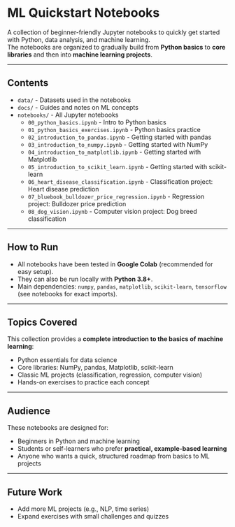 # ML Quickstart Notebooks

A collection of beginner-friendly Jupyter notebooks to quickly get started with Python, data analysis, and machine learning.  
The notebooks are organized to gradually build from **Python basics** to **core libraries** and then into **machine learning projects**.

---

## Contents

- `data/` - Datasets used in the notebooks
- `docs/` - Guides and notes on ML concepts
- `notebooks/` - All Jupyter notebooks
  - `00_python_basics.ipynb` - Intro to Python basics
  - `01_python_basics_exercises.ipynb` - Python basics practice
  - `02_introduction_to_pandas.ipynb` - Getting started with pandas
  - `03_introduction_to_numpy.ipynb` - Getting started with NumPy
  - `04_introduction_to_matplotlib.ipynb` - Getting started with Matplotlib
  - `05_introduction_to_scikit_learn.ipynb` - Getting started with scikit-learn
  - `06_heart_disease_classification.ipynb` - Classification project: Heart disease prediction
  - `07_bluebook_bulldozer_price_regression.ipynb` - Regression project: Bulldozer price prediction
  - `08_dog_vision.ipynb` - Computer vision project: Dog breed classification

---

## How to Run
- All notebooks have been tested in **Google Colab** (recommended for easy setup).  
- They can also be run locally with **Python 3.8+**.  
- Main dependencies: `numpy`, `pandas`, `matplotlib`, `scikit-learn`, `tensorflow` (see notebooks for exact imports).  

---

## Topics Covered
This collection provides a **complete introduction to the basics of machine learning**:
- Python essentials for data science  
- Core libraries: NumPy, pandas, Matplotlib, scikit-learn  
- Classic ML projects (classification, regression, computer vision)  
- Hands-on exercises to practice each concept  

---

## Audience
These notebooks are designed for:
- Beginners in Python and machine learning  
- Students or self-learners who prefer **practical, example-based learning**  
- Anyone who wants a quick, structured roadmap from basics to ML projects  

---

## Future Work
- Add more ML projects (e.g., NLP, time series)
- Expand exercises with small challenges and quizzes
  
